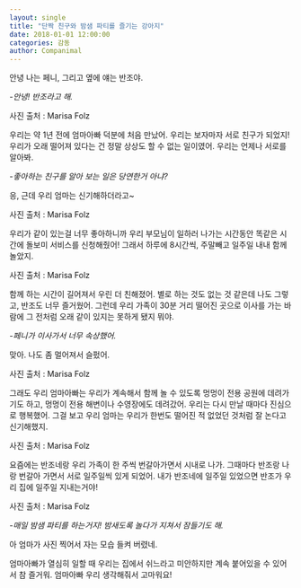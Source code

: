 ```yaml
---
layout: single
title: "단짝 친구와 밤샘 파티를 즐기는 강아지"
date: 2018-01-01 12:00:00
categories: 감동
author: Companimal
---
```


안녕 나는 페니, 그리고 옆에 얘는 반조야.

_-안녕! 반조라고 해._

사진 출처 : Marisa Folz

우리는 약 1년 전에 엄마아빠 덕분에 처음 만났어. 우리는 보자마자 서로 친구가 되었지! 우리가 오래 떨어져 있다는 건 정말 상상도 할 수 없는 일이였어. 우리는 언제나 서로를 알아봐.

_-좋아하는 친구를 알아 보는 일은 당연한거 아냐?_

응, 근데 우리 엄마는 신기해하더라고~

사진 출처 : Marisa Folz

우리가 같이 있는걸 너무 좋아하니까 우리 부모님이 일하러 나가는 시간동안 똑같은 시간에 돌보미 서비스를 신청해줬어! 그래서 하루에 8시간씩, 주말빼고 일주일 내내 함께 놀았지.

사진 출처 : Marisa Folz

함께 하는 시간이 길어져서 우린 더 친해졌어. 별로 하는 것도 없는 것 같은데 나도 그렇고, 반조도 너무 즐거웠어. 그런데 우리 가족이 30분 거리 떨어진 곳으로 이사를 가는 바람에 그 전처럼 오래 같이 있지는 못하게 됐지 뭐야.

_-페니가 이사가서 너무 속상했어._

맞아. 나도 좀 멀어져서 슬펐어.

사진 출처 : Marisa Folz

그래도 우리 엄마아빠는 우리가 계속해서 함께 놀 수 있도록 멍멍이 전용 공원에 데려가기도 하고, 멍멍이 전용 해변이나 수영장에도 데려갔어. 우리는 다시 만날 때마다 진심으로 행복했어. 그걸 보고 우리 엄마는 우리가 한번도 떨어진 적 없었던 것처럼 잘 논다고 신기해했지.

사진 출처 : Marisa Folz

요즘에는 반조네랑 우리 가족이 한 주씩 번갈아가면서 시내로 나가. 그때마다 반조랑 나랑 번갈아 가면서 서로 일주일씩 있게 되었어. 내가 반조네에 일주일 있었으면 반조가 우리 집에 일주일 지내는거야!

사진 출처 : Marisa Folz

_-매일 밤샘 파티를 하는거지! 밤새도록 놀다가 지쳐서 잠들기도 해._

아 엄마가 사진 찍어서 자는 모습 들켜 버렸네.

엄마아빠가 열심히 일할 때 우리는 집에서 쉬느라고 미안하지만 계속 붙어있을 수 있어서 참 즐거워. 엄마아빠 우리 생각해줘서 고마워요!
